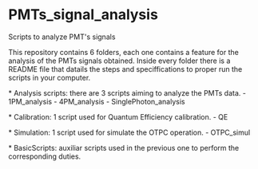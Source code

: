 # PMTs_signal_analysis

<p>Scripts to analyze PMT's signals</p>

<p>This repository contains 6 folders, each one contains a feature for the analysis of the PMTs signals obtained. Inside every folder there is a README file that datails the steps and speciffications to proper run the scripts in your computer.</p>

<p>
* Analysis scripts: there are 3 scripts aiming to analyze the PMTs data.
  - 1PM_analysis
  - 4PM_analysis
  - SinglePhoton_analysis
</p>

<p>
* Calibration: 1 script used for Quantum Efficiency calibration.
  - QE
</p>

<p>
* Simulation: 1 script used for simulate the OTPC operation.
  - OTPC_simul
</p>

<p>
* BasicScripts: auxiliar scripts used in the previous one to perform the corresponding duties.
</p>
